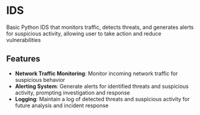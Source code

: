 # IDS
Basic Python IDS that monitors traffic, detects threats, and generates alerts for suspicious activity, allowing user to take action and reduce vulnerabilities

## Features
- **Network Traffic Monitoring**: Monitor incoming network traffic for suspicious behavior
- **Alerting System**: Generate alerts for identified threats and suspicious activity, prompting investigation and response
- **Logging**: Maintain a log of detected threats and suspicious activity for future analysis and incident response

